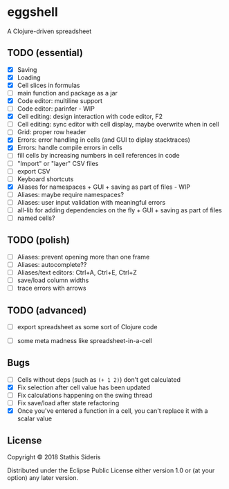 # eggshell

A Clojure-driven spreadsheet

## TODO (essential)

- [x] Saving
- [x] Loading
- [x] Cell slices in formulas
- [ ] main function and package as a jar
- [x] Code editor: multiline support
- [ ] Code editor: parinfer - WIP
- [x] Cell editing: design interaction with code editor, F2
- [ ] Cell editing: sync editor with cell display, maybe overwrite when in cell
- [ ] Grid: proper row header
- [x] Errors: error handling in cells (and GUI to diplay stacktraces)
- [x] Errors: handle compile errors in cells
- [ ] fill cells by increasing numbers in cell references in code
- [ ] "Import" or "layer" CSV files
- [ ] export CSV
- [ ] Keyboard shortcuts
- [x] Aliases for namespaces + GUI + saving as part of files - WIP
- [ ] Aliases: maybe require namespaces?
- [ ] Aliases: user input validation with meaningful errors
- [ ] all-lib for adding dependencies on the fly + GUI + saving as part of files
- [ ] named cells?

## TODO (polish)

- [ ] Aliases: prevent opening more than one frame
- [ ] Aliases: autocomplete??
- [ ] Aliases/text editors: Ctrl+A, Ctrl+E, Ctrl+Z
- [ ] save/load column widths
- [ ] trace errors with arrows

## TODO (advanced)

- [ ] export spreadsheet as some sort of Clojure code
- [ ] some meta madness like spreadsheet-in-a-cell


## Bugs

- [ ] Cells without deps (such as `(+ 1 2)`) don't get calculated
- [x] Fix selection after cell value has been updated
- [ ] Fix calculations happening on the swing thread
- [ ] Fix save/load after state refactoring
- [x] Once you've entered a function in a cell, you can't replace it with a scalar value

## License

Copyright © 2018 Stathis Sideris

Distributed under the Eclipse Public License either version 1.0 or (at
your option) any later version.

